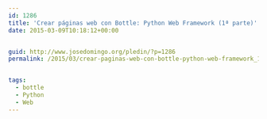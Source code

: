 ```yaml
---
id: 1286
title: 'Crear páginas web con Bottle: Python Web Framework (1ª parte)'
date: 2015-03-09T10:18:12+00:00


guid: http://www.josedomingo.org/pledin/?p=1286
permalink: /2015/03/crear-paginas-web-con-bottle-python-web-framework_1a_parte/


tags:
  - bottle
  - Python
  - Web
---
```

